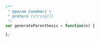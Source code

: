 ```javascript
/**
 * @param {number} n
 * @return {string[]}
 */
var generateParenthesis = function(n) {

};
```